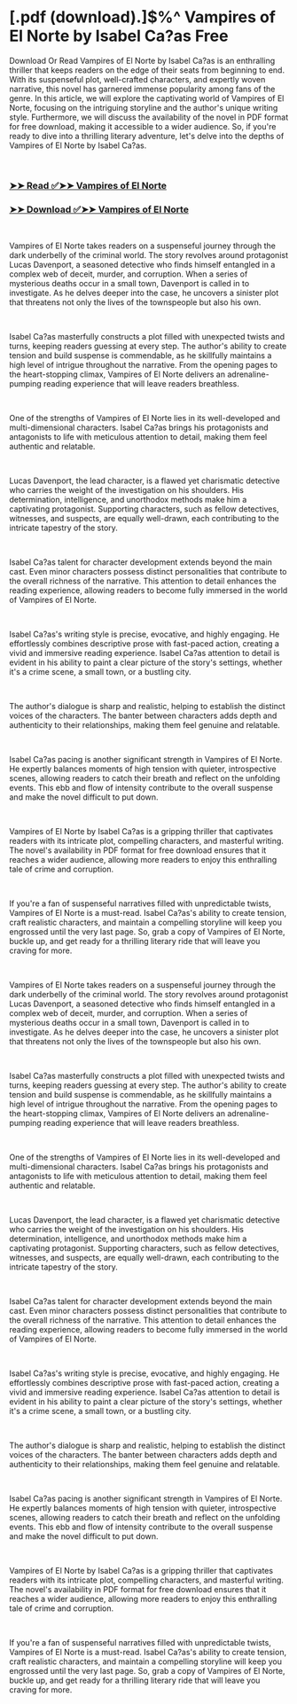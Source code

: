 # [.pdf (download).]$%^ Vampires of El Norte by Isabel Ca?as Free

<p>Download Or Read Vampires of El Norte by Isabel Ca?as is an enthralling thriller that keeps readers on the edge of their seats from beginning to end. With its suspenseful plot, well-crafted characters, and expertly woven narrative, this novel has garnered immense popularity among fans of the genre. In this article, we will explore the captivating world of Vampires of El Norte, focusing on the intriguing storyline and the author's unique writing style. Furthermore, we will discuss the availability of the novel in PDF format for free download, making it accessible to a wider audience. So, if you're ready to dive into a thrilling literary adventure, let's delve into the depths of Vampires of El Norte by Isabel Ca?as.</p>
<p>&nbsp;</p>

### [➤➤ Read ✅➤➤ Vampires of El Norte](https://pdf2worldwide.blogspot.com/id/63892214)

### [➤➤ Download ✅➤➤ Vampires of El Norte](https://pdf2worldwide.blogspot.com/id/63892214)

<p>&nbsp;</p>
<p>Vampires of El Norte takes readers on a suspenseful journey through the dark underbelly of the criminal world. The story revolves around protagonist Lucas Davenport, a seasoned detective who finds himself entangled in a complex web of deceit, murder, and corruption. When a series of mysterious deaths occur in a small town, Davenport is called in to investigate. As he delves deeper into the case, he uncovers a sinister plot that threatens not only the lives of the townspeople but also his own.</p>
<p>&nbsp;</p>
<p>Isabel Ca?as masterfully constructs a plot filled with unexpected twists and turns, keeping readers guessing at every step. The author's ability to create tension and build suspense is commendable, as he skillfully maintains a high level of intrigue throughout the narrative. From the opening pages to the heart-stopping climax, Vampires of El Norte delivers an adrenaline-pumping reading experience that will leave readers breathless.</p>
<p>&nbsp;</p>
<p>One of the strengths of Vampires of El Norte lies in its well-developed and multi-dimensional characters. Isabel Ca?as brings his protagonists and antagonists to life with meticulous attention to detail, making them feel authentic and relatable.</p>
<p>&nbsp;</p>
<p>Lucas Davenport, the lead character, is a flawed yet charismatic detective who carries the weight of the investigation on his shoulders. His determination, intelligence, and unorthodox methods make him a captivating protagonist. Supporting characters, such as fellow detectives, witnesses, and suspects, are equally well-drawn, each contributing to the intricate tapestry of the story.</p>
<p>&nbsp;</p>
<p>Isabel Ca?as talent for character development extends beyond the main cast. Even minor characters possess distinct personalities that contribute to the overall richness of the narrative. This attention to detail enhances the reading experience, allowing readers to become fully immersed in the world of Vampires of El Norte.</p>
<p>&nbsp;</p>
<p>Isabel Ca?as's writing style is precise, evocative, and highly engaging. He effortlessly combines descriptive prose with fast-paced action, creating a vivid and immersive reading experience. Isabel Ca?as attention to detail is evident in his ability to paint a clear picture of the story's settings, whether it's a crime scene, a small town, or a bustling city.</p>
<p>&nbsp;</p>
<p>The author's dialogue is sharp and realistic, helping to establish the distinct voices of the characters. The banter between characters adds depth and authenticity to their relationships, making them feel genuine and relatable.</p>
<p>&nbsp;</p>
<p>Isabel Ca?as pacing is another significant strength in Vampires of El Norte. He expertly balances moments of high tension with quieter, introspective scenes, allowing readers to catch their breath and reflect on the unfolding events. This ebb and flow of intensity contribute to the overall suspense and make the novel difficult to put down.</p>
<p>&nbsp;</p>
<p>Vampires of El Norte by Isabel Ca?as is a gripping thriller that captivates readers with its intricate plot, compelling characters, and masterful writing. The novel's availability in PDF format for free download ensures that it reaches a wider audience, allowing more readers to enjoy this enthralling tale of crime and corruption.</p>
<p>&nbsp;</p>
<p>If you're a fan of suspenseful narratives filled with unpredictable twists, Vampires of El Norte is a must-read. Isabel Ca?as's ability to create tension, craft realistic characters, and maintain a compelling storyline will keep you engrossed until the very last page. So, grab a copy of Vampires of El Norte, buckle up, and get ready for a thrilling literary ride that will leave you craving for more.</p>
<p>&nbsp;</p>
<p>Vampires of El Norte takes readers on a suspenseful journey through the dark underbelly of the criminal world. The story revolves around protagonist Lucas Davenport, a seasoned detective who finds himself entangled in a complex web of deceit, murder, and corruption. When a series of mysterious deaths occur in a small town, Davenport is called in to investigate. As he delves deeper into the case, he uncovers a sinister plot that threatens not only the lives of the townspeople but also his own.</p>
<p>&nbsp;</p>
<p>Isabel Ca?as masterfully constructs a plot filled with unexpected twists and turns, keeping readers guessing at every step. The author's ability to create tension and build suspense is commendable, as he skillfully maintains a high level of intrigue throughout the narrative. From the opening pages to the heart-stopping climax, Vampires of El Norte delivers an adrenaline-pumping reading experience that will leave readers breathless.</p>
<p>&nbsp;</p>
<p>One of the strengths of Vampires of El Norte lies in its well-developed and multi-dimensional characters. Isabel Ca?as brings his protagonists and antagonists to life with meticulous attention to detail, making them feel authentic and relatable.</p>
<p>&nbsp;</p>
<p>Lucas Davenport, the lead character, is a flawed yet charismatic detective who carries the weight of the investigation on his shoulders. His determination, intelligence, and unorthodox methods make him a captivating protagonist. Supporting characters, such as fellow detectives, witnesses, and suspects, are equally well-drawn, each contributing to the intricate tapestry of the story.</p>
<p>&nbsp;</p>
<p>Isabel Ca?as talent for character development extends beyond the main cast. Even minor characters possess distinct personalities that contribute to the overall richness of the narrative. This attention to detail enhances the reading experience, allowing readers to become fully immersed in the world of Vampires of El Norte.</p>
<p>&nbsp;</p>
<p>Isabel Ca?as's writing style is precise, evocative, and highly engaging. He effortlessly combines descriptive prose with fast-paced action, creating a vivid and immersive reading experience. Isabel Ca?as attention to detail is evident in his ability to paint a clear picture of the story's settings, whether it's a crime scene, a small town, or a bustling city.</p>
<p>&nbsp;</p>
<p>The author's dialogue is sharp and realistic, helping to establish the distinct voices of the characters. The banter between characters adds depth and authenticity to their relationships, making them feel genuine and relatable.</p>
<p>&nbsp;</p>
<p>Isabel Ca?as pacing is another significant strength in Vampires of El Norte. He expertly balances moments of high tension with quieter, introspective scenes, allowing readers to catch their breath and reflect on the unfolding events. This ebb and flow of intensity contribute to the overall suspense and make the novel difficult to put down.</p>
<p>&nbsp;</p>
<p>Vampires of El Norte by Isabel Ca?as is a gripping thriller that captivates readers with its intricate plot, compelling characters, and masterful writing. The novel's availability in PDF format for free download ensures that it reaches a wider audience, allowing more readers to enjoy this enthralling tale of crime and corruption.</p>
<p>&nbsp;</p>
<p>If you're a fan of suspenseful narratives filled with unpredictable twists, Vampires of El Norte is a must-read. Isabel Ca?as's ability to create tension, craft realistic characters, and maintain a compelling storyline will keep you engrossed until the very last page. So, grab a copy of Vampires of El Norte, buckle up, and get ready for a thrilling literary ride that will leave you craving for more.</p>
<p>&nbsp;</p>
